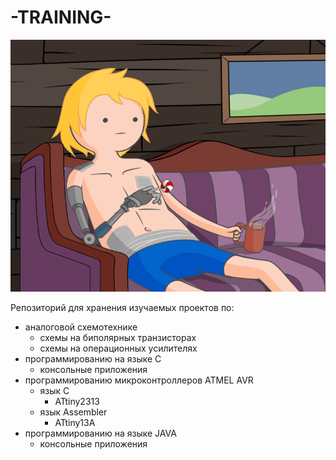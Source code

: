 # -TRAINING-  

![I never asked for this](img/adventure-time.png)

Репозиторий для хранения изучаемых проектов по:  

- аналоговой схемотехнике
  - схемы на биполярных транзисторах
  - схемы на операционных усилителях
- программированию на языке С
  - консольные приложения
- программированию микроконтроллеров ATMEL AVR
  - язык C
    - ATtiny2313
  - язык Assembler
    - ATtiny13A  
- программированию на языке JAVA
  - консольные приложения			